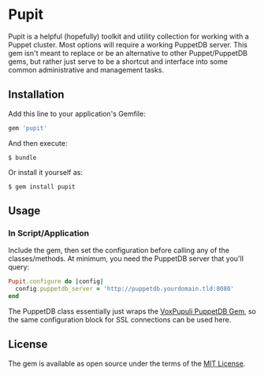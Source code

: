# Pupit

Pupit is a helpful (hopefully) toolkit and utility collection for working with a Puppet cluster. Most options will require a working PuppetDB server. This gem isn't meant to replace or be an alternative to other Puppet/PuppetDB gems, but rather just serve to be a shortcut and interface into some common administrative and management tasks.

## Installation

Add this line to your application's Gemfile:

```ruby
gem 'pupit'
```

And then execute:

    $ bundle

Or install it yourself as:

    $ gem install pupit

## Usage

### In Script/Application

Include the gem, then set the configuration before calling any of the classes/methods. At minimum, you need the PuppetDB server that you'll query:

```ruby
Pupit.configure do |config|
  config.puppetdb_server = 'http://puppetdb.yourdomain.tld:8080'
end
```
The PuppetDB class essentially just wraps the [VoxPupuli PuppetDB Gem](https://github.com/voxpupuli/puppetdb-ruby), so the same configuration block for SSL connections can be used here.

## License

The gem is available as open source under the terms of the [MIT License](https://opensource.org/licenses/MIT).
